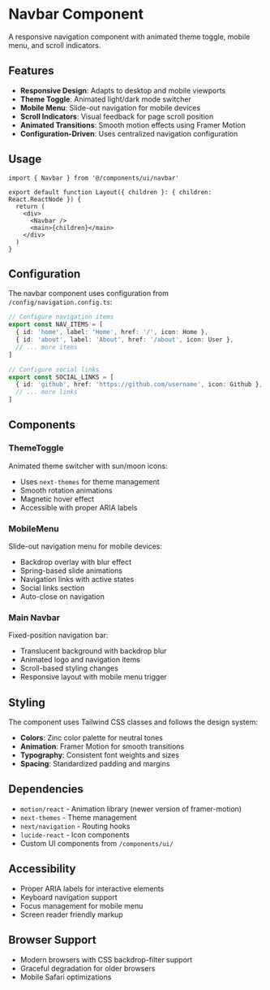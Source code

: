 # Navbar Component

A responsive navigation component with animated theme toggle, mobile menu, and scroll indicators.

## Features

- **Responsive Design**: Adapts to desktop and mobile viewports
- **Theme Toggle**: Animated light/dark mode switcher
- **Mobile Menu**: Slide-out navigation for mobile devices
- **Scroll Indicators**: Visual feedback for page scroll position
- **Animated Transitions**: Smooth motion effects using Framer Motion
- **Configuration-Driven**: Uses centralized navigation configuration

## Usage

```tsx
import { Navbar } from '@/components/ui/navbar'

export default function Layout({ children }: { children: React.ReactNode }) {
  return (
    <div>
      <Navbar />
      <main>{children}</main>
    </div>
  )
}
```

## Configuration

The navbar component uses configuration from `/config/navigation.config.ts`:

```typescript
// Configure navigation items
export const NAV_ITEMS = [
  { id: 'home', label: 'Home', href: '/', icon: Home },
  { id: 'about', label: 'About', href: '/about', icon: User },
  // ... more items
]

// Configure social links
export const SOCIAL_LINKS = [
  { id: 'github', href: 'https://github.com/username', icon: Github },
  // ... more links
]
```

## Components

### ThemeToggle

Animated theme switcher with sun/moon icons:

- Uses `next-themes` for theme management
- Smooth rotation animations
- Magnetic hover effect
- Accessible with proper ARIA labels

### MobileMenu

Slide-out navigation menu for mobile devices:

- Backdrop overlay with blur effect
- Spring-based slide animations
- Navigation links with active states
- Social links section
- Auto-close on navigation

### Main Navbar

Fixed-position navigation bar:

- Translucent background with backdrop blur
- Animated logo and navigation items
- Scroll-based styling changes
- Responsive layout with mobile menu trigger

## Styling

The component uses Tailwind CSS classes and follows the design system:

- **Colors**: Zinc color palette for neutral tones
- **Animation**: Framer Motion for smooth transitions
- **Typography**: Consistent font weights and sizes
- **Spacing**: Standardized padding and margins

## Dependencies

- `motion/react` - Animation library (newer version of framer-motion)
- `next-themes` - Theme management
- `next/navigation` - Routing hooks
- `lucide-react` - Icon components
- Custom UI components from `/components/ui/`

## Accessibility

- Proper ARIA labels for interactive elements
- Keyboard navigation support
- Focus management for mobile menu
- Screen reader friendly markup

## Browser Support

- Modern browsers with CSS backdrop-filter support
- Graceful degradation for older browsers
- Mobile Safari optimizations
